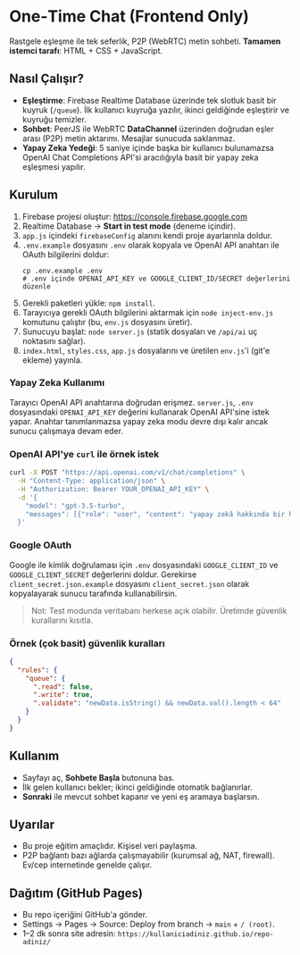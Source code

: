 # One‑Time Chat (Frontend Only)
Rastgele eşleşme ile tek seferlik, P2P (WebRTC) metin sohbeti. **Tamamen istemci tarafı**: HTML + CSS + JavaScript.

## Nasıl Çalışır?
- **Eşleştirme**: Firebase Realtime Database üzerinde tek slotluk basit bir kuyruk (`/queue`). İlk kullanıcı kuyruğa yazılır, ikinci geldiğinde eşleştirir ve kuyruğu temizler.
- **Sohbet**: PeerJS ile WebRTC **DataChannel** üzerinden doğrudan eşler arası (P2P) metin aktarımı. Mesajlar sunucuda saklanmaz.
- **Yapay Zeka Yedeği**: 5 saniye içinde başka bir kullanıcı bulunamazsa OpenAI Chat Completions API'si aracılığıyla basit bir yapay zeka eşleşmesi yapılır.

## Kurulum
1. Firebase projesi oluştur: https://console.firebase.google.com  
2. Realtime Database -> **Start in test mode** (deneme içindir).  
3. `app.js` içindeki `firebaseConfig` alanını kendi proje ayarlarınla doldur.
4. `.env.example` dosyasını `.env` olarak kopyala ve OpenAI API anahtarı ile OAuth bilgilerini doldur:
   ```
   cp .env.example .env
   # .env içinde OPENAI_API_KEY ve GOOGLE_CLIENT_ID/SECRET değerlerini düzenle
   ```
5. Gerekli paketleri yükle: `npm install`.
6. Tarayıcıya gerekli OAuth bilgilerini aktarmak için `node inject-env.js` komutunu çalıştır (bu, `env.js` dosyasını üretir).
7. Sunucuyu başlat: `node server.js` (statik dosyaları ve `/api/ai` uç noktasını sağlar).
8. `index.html`, `styles.css`, `app.js` dosyalarını ve üretilen `env.js`'i (git'e ekleme) yayınla.

### Yapay Zeka Kullanımı
Tarayıcı OpenAI API anahtarına doğrudan erişmez. `server.js`, `.env` dosyasındaki `OPENAI_API_KEY` değerini kullanarak OpenAI API'sine istek yapar. Anahtar tanımlanmazsa yapay zeka modu devre dışı kalır ancak sunucu çalışmaya devam eder.

### OpenAI API'ye `curl` ile örnek istek

```bash
curl -X POST "https://api.openai.com/v1/chat/completions" \
  -H "Content-Type: application/json" \
  -H "Authorization: Bearer YOUR_OPENAI_API_KEY" \
  -d '{
    "model": "gpt-3.5-turbo",
    "messages": [{"role": "user", "content": "yapay zekâ hakkında bir haiku yaz"}]
  }'
```

### Google OAuth
Google ile kimlik doğrulaması için `.env` dosyasındaki `GOOGLE_CLIENT_ID` ve `GOOGLE_CLIENT_SECRET` değerlerini doldur. Gerekirse `client_secret.json.example` dosyasını `client_secret.json` olarak kopyalayarak sunucu tarafında kullanabilirsin.

> Not: Test modunda veritabanı herkese açık olabilir. Üretimde güvenlik kurallarını kısıtla.

### Örnek (çok basit) güvenlik kuralları
```json
{
  "rules": {
    "queue": {
      ".read": false,
      ".write": true,
      ".validate": "newData.isString() && newData.val().length < 64"
    }
  }
}
```

## Kullanım
- Sayfayı aç, **Sohbete Başla** butonuna bas.
- İlk gelen kullanıcı bekler; ikinci geldiğinde otomatik bağlanırlar.
- **Sonraki** ile mevcut sohbet kapanır ve yeni eş aramaya başlarsın.

## Uyarılar
- Bu proje eğitim amaçlıdır. Kişisel veri paylaşma.  
- P2P bağlantı bazı ağlarda çalışmayabilir (kurumsal ağ, NAT, firewall). Ev/cep internetinde genelde çalışır.

## Dağıtım (GitHub Pages)
- Bu repo içeriğini GitHub'a gönder.
- Settings → Pages → Source: Deploy from branch → `main` + `/ (root)`.
- 1–2 dk sonra site adresin: `https://kullaniciadiniz.github.io/repo-adiniz/`
